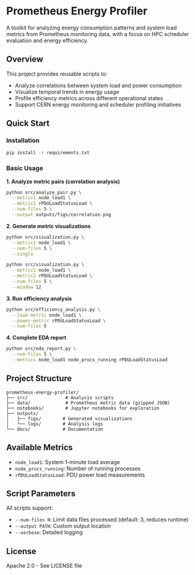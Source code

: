 # Prometheus Energy Profiler

A toolkit for analyzing energy consumption patterns and system load metrics from Prometheus monitoring data, with a focus on HPC scheduler evaluation and energy efficiency.

## Overview

This project provides reusable scripts to:

- Analyze correlations between system load and power consumption
- Visualize temporal trends in energy usage
- Profile efficiency metrics across different operational states
- Support CERN energy monitoring and scheduler profiling initiatives

## Quick Start

### Installation

```bash
pip install -r requirements.txt
```

### Basic Usage

**1. Analyze metric pairs (correlation analysis)**

```bash
python src/analyze_pair.py \
  --metric1 node_load1 \
  --metric2 rPDULoadStatusLoad \
  --num-files 5 \
  --output outputs/figs/correlation.png
```

**2. Generate metric visualizations**

```bash
python src/visualization.py \
  --metric1 node_load1 \
  --num-files 5 \
  --single

python src/visualization.py \
  --metric1 node_load1 \
  --metric2 rPDULoadStatusLoad \
  --num-files 5 \
  --window 12
```

**3. Run efficiency analysis**

```bash
python src/efficiency_analysis.py \
  --load-metric node_load1 \
  --power-metric rPDULoadStatusLoad \
  --num-files 5
```

**4. Complete EDA report**

```bash
python src/eda_report.py \
  --num-files 5 \
  --metrics node_load1 node_procs_running rPDULoadStatusLoad
```

## Project Structure

```
prometheus-energy-profiler/
├── src/              # Analysis scripts
├── data/             # Prometheus metric data (gzipped JSON)
├── notebooks/        # Jupyter notebooks for exploration
├── outputs/
│   ├── figs/        # Generated visualizations
│   └── logs/        # Analysis logs
└── docs/            # Documentation
```

## Available Metrics

- `node_load1`: System 1-minute load average
- `node_procs_running`: Number of running processes
- `rPDULoadStatusLoad`: PDU power load measurements

## Script Parameters

All scripts support:

- `--num-files N`: Limit data files processed (default: 3, reduces runtime)
- `--output PATH`: Custom output location
- `--verbose`: Detailed logging

## License

Apache 2.0 - See LICENSE file
